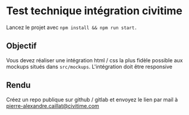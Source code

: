 # Test technique intégration civitime

Lancez le projet avec  `npm install && npm run start.`
## Objectif

Vous devez réaliser une intégration html / css la plus fidèle possible aux mockups situés dans `src/mockups`.
L'intégration doit être responsive

## Rendu

Créez un repo publique sur github / gitlab et envoyez le lien par mail à pierre-alexandre.caillat@civitime.com
